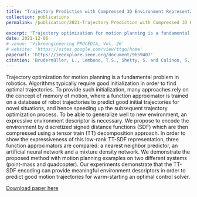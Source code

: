```yaml
---
title: "Trajectory Prediction with Compressed 3D Environment Representation using Tensor Train Decomposition"
collection: publications
permalink: /publication/2021-Trajectory Prediction with Compressed 3D Environment Representation using Tensor Train Decomposition

excerpt: 'Trajectory optimization for motion planning is a fundamental problem in robotics. Algorithms typically require good initialization in order to find optimal trajectories. To provide such initialization, many approaches rely on the concept of memory of motion, where a function approximator is trained on a database of robot trajectories to predict good initial trajectories for novel situations, and hence speeding up the subsequent trajectory optimization process. To be able to generalize well to new environment, an expressive environment descriptor is necessary. We propose to encode the environment by discretized signed distance functions (SDF) which are then compressed using a tensor train (TT) decomposition approach. In order to show the expressiveness of this low-rank TT-SDF representation, three function approximators are compared: a nearest neighbor predictor, an artificial neural network and a mixture density network. We demonstrate the proposed method with motion planning examples on two different systems (point-mass and quadcopter). Our experiments demonstrate that the TT-SDF encoding can provide meaningful environment descriptors in order to predict good motion trajectories for warm-starting an optimal control solver.'
date: 2021-12-06
# venue: 'Vibroengineering PROCEDIA, Vol. 26'
# website: 'https://sites.google.com/view/ttgo/home'
paperurl: 'https://ieeexplore.ieee.org/document/9659407'
citation: 'Brudermüller, L., Lembono, T.S., Shetty, S. and Calinon, S. (2021). Trajectory Prediction with Compressed 3D Environment Representation using Tensor Train Decomposition. In Proc. IEEE Intl Conf. on Advanced Robotics (ICAR), pp. 633-639'
---
```

Trajectory optimization for motion planning is a fundamental problem in robotics. Algorithms typically require good initialization in order to find optimal trajectories. To provide such initialization, many approaches rely on the concept of memory of motion, where a function approximator is trained on a database of robot trajectories to predict good initial trajectories for novel situations, and hence speeding up the subsequent trajectory optimization process. To be able to generalize well to new environment, an expressive environment descriptor is necessary. We propose to encode the environment by discretized signed distance functions (SDF) which are then compressed using a tensor train (TT) decomposition approach. In order to show the expressiveness of this low-rank TT-SDF representation, three function approximators are compared: a nearest neighbor predictor, an artificial neural network and a mixture density network. We demonstrate the proposed method with motion planning examples on two different systems (point-mass and quadcopter). Our experiments demonstrate that the TT-SDF encoding can provide meaningful environment descriptors in order to predict good motion trajectories for warm-starting an optimal control solver.

[Download paper here](https://github.com/SuhanNShetty/SuhanNShetty.github.io/files/pdf/2021_Lara.pdf)

<!-- Recommended citation: 

**Cite as**: 

Ma, J., Shang, P., Lu, C., Meraghni, S., Benaggoune, K., Zuluaga, J., Zerhouni, N., Devalland, C. and Al Masry, Z., 2019. A portable breast cancer detection system based on smartphone with infrared camera. Vibroengineering PROCEDIA, 26, pp.57-63.
{: .notice}


- BibTeX:

<pre>
@article{ma2019portable,
  title={A portable breast cancer detection system based on smartphone with infrared camera},
  author={Ma, Jian and Shang, Pengchao and Lu, Chen and Meraghni, Safa and Benaggoune, Khaled and Zuluaga, Juan and Zerhouni, Noureddine and Devalland, Christine and Al Masry, Zeina},
  journal={Vibroengineering PROCEDIA},
  volume={26},
  pages={57--63},
  year={2019},
  publisher={JVE International Ltd.}
}
</pre> -->